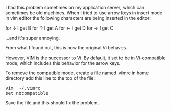 I had this problem sometimes on my application server, which can sometimes be old machines. When I tried to use arrow keys in insert mode in vim editor the following characters are being inserted in the editor:

for ↓ I get B
for ↑ I get A
for ← I get D
for → I get C

...and it's super annoying.

From what I found out, this is how the original Vi behaves.

However, VIM is the successor to Vi. By default, it set to be in Vi-compatible mode, which includes this behavior for the arrow keys.

To remove the compatible mode, create a file named .vimrc in home directory add this line to the top of the file:
<pre>
vim  ~/.vimrc
set nocompatible
</pre>

Save the file and this should fix the problem.
